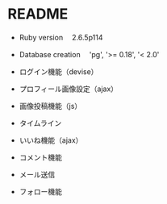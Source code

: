 # README

* Ruby version
　2.6.5p114

* Database creation
　'pg', '>= 0.18', '< 2.0'

* ログイン機能（devise）
* プロフィール画像設定（ajax）
* 画像投稿機能（js）
* タイムライン
* いいね機能（ajax）
* コメント機能
* メール送信
* フォロー機能
